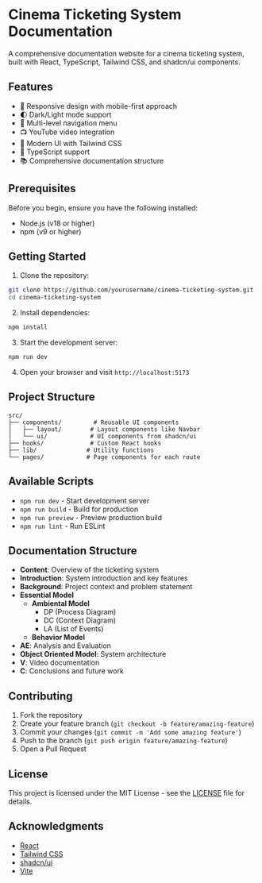 # Cinema Ticketing System Documentation

A comprehensive documentation website for a cinema ticketing system, built with React, TypeScript, Tailwind CSS, and shadcn/ui components.

## Features

- 📱 Responsive design with mobile-first approach
- 🌓 Dark/Light mode support
- 🧭 Multi-level navigation menu
- 📺 YouTube video integration
- 🎨 Modern UI with Tailwind CSS
- 🔧 TypeScript support
- 📚 Comprehensive documentation structure

## Prerequisites

Before you begin, ensure you have the following installed:
- Node.js (v18 or higher)
- npm (v9 or higher)

## Getting Started

1. Clone the repository:
```bash
git clone https://github.com/yourusername/cinema-ticketing-system.git
cd cinema-ticketing-system
```

2. Install dependencies:
```bash
npm install
```

3. Start the development server:
```bash
npm run dev
```

4. Open your browser and visit `http://localhost:5173`

## Project Structure

```
src/
├── components/         # Reusable UI components
│   ├── layout/        # Layout components like Navbar
│   └── ui/            # UI components from shadcn/ui
├── hooks/             # Custom React hooks
├── lib/              # Utility functions
└── pages/            # Page components for each route
```

## Available Scripts

- `npm run dev` - Start development server
- `npm run build` - Build for production
- `npm run preview` - Preview production build
- `npm run lint` - Run ESLint

## Documentation Structure

- **Content**: Overview of the ticketing system
- **Introduction**: System introduction and key features
- **Background**: Project context and problem statement
- **Essential Model**
  - **Ambiental Model**
    - DP (Process Diagram)
    - DC (Context Diagram)
    - LA (List of Events)
  - **Behavior Model**
- **AE**: Analysis and Evaluation
- **Object Oriented Model**: System architecture
- **V**: Video documentation
- **C**: Conclusions and future work

## Contributing

1. Fork the repository
2. Create your feature branch (`git checkout -b feature/amazing-feature`)
3. Commit your changes (`git commit -m 'Add some amazing feature'`)
4. Push to the branch (`git push origin feature/amazing-feature`)
5. Open a Pull Request

## License

This project is licensed under the MIT License - see the [LICENSE](LICENSE) file for details.

## Acknowledgments

- [React](https://reactjs.org/)
- [Tailwind CSS](https://tailwindcss.com/)
- [shadcn/ui](https://ui.shadcn.com/)
- [Vite](https://vitejs.dev/)